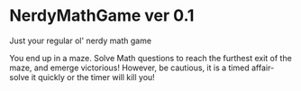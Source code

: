 # NerdyMathGame ver 0.1
Just your regular ol' nerdy math game

You end up in a maze. 
Solve Math questions to reach the furthest exit of the maze, and emerge victorious!
However, be cautious, it is a timed affair- solve it quickly or the timer will kill you!
